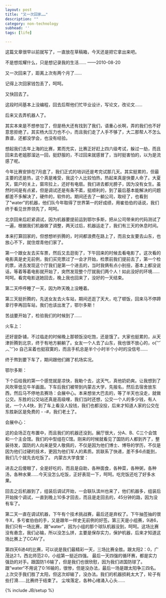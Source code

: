 ```yaml
---
layout: post
title: "又一次回家……"
description: ""
category: non-technology
subhead: ''
tags: [life]

---
```


这篇文章很早以前就写了，一直放在草稿箱，今天还是把它拿出来吧。

不是想炫耀什么，只是想记录我的生活……                                                   ——2010-08-20

又一次回来了，距离上次有两个月了……

记得上次回家钱包丢了，呵呵。

又快回去了。
 
这段时间基本上没编程，回去后帮他们忙毕业设计，写论文，改论文……

后来又去弄机器人了。

其实本来是不想参加了，但是杨大还有找到了我们，语重心长啊，弄的我们也不好意思拒绝了。其实杨大压力也不小，而且我们走了人手不够了，大二那帮人不怎么靠谱，还都没学会，也没有经验。

想起我们去年上海的比赛，累而充实，比赛正好赶上四六级考试，躲过一劫，而且回来去老姐那溜达一回，挺舒服的，不过回来就感冒了，当时挺害怕的，以为是流感了呢。

今年比赛安排在7月底了，我们正式的培训还是考完试那几天。其实挺累的，但最主要的还是热，这个真是难受，我这个人比较怕热，热起来真是快要人命了。大夏天，窗户的关上，窗帘拉上，还好有电扇。我们进去都光膀子，因为没有女生。虽然时间是有点紧，但是调试还是有条不紊，挺顺利的，到了最后基本能解决的问题都差不多解决了，硬件的，软件的。期间还去了一躺公司，取经了，也看到了"water"的机器，他们队今年取得了世界第一的好成绩，用崔伯伯的话说，我们终于看见世界领先了，呵呵。

北京回来后赶紧调试，因为机器要提前运到鄂尔多斯，把从公司带来的代码测试了一遍，根据我们机器做了调整，两天过后，机器运走了，我们有三天的休息时间。

本来打算回家的，但想想听折腾的，时间都浪费在路上了，而且女友要去山东，也放心不下，就住煜青他们家了。

第一个跟女友去买车票，然后又去逛街了，下午回来的时候去看电影了。这次看的电影真是史无前例，我们买完票过了一会才开始，检票前我们提前去了，第一个检的票，进去发现这个厅我们是第一个进去的，当时我俩有点小别扭，基本上都没说话，等着等着电影就开始了，突然发现整个厅就我们两个人！如此没好的环境……呵呵。看完电影送她回去，晚上我也回来了，没好的一天结束。

第二天呼呼睡了一天，因为昨天晚上没睡着。

第三天挺折腾的，先送女友去火车站，期间还逛了天大，吃了顿饭，回来马不停蹄拿行李再回车站，我们也该出发了，鄂尔多斯！

苦战要开始了，检验我们的时候到了……

火车上：

还好是卧铺，不过临走的时候晚上那顿饭没吃饱，还是饿了。大家也挺累的，从天津折腾到北京，终于有地方躺躺了。女友一个人去了山东，我也很不放心的，o(︶︿︶)o 自己呆着也挺寂寞的，而且手机总是半个小时半个小时的没信号……

终于熬到要下车了，期间跟他们踢了机场实况。

鄂尔多斯：

下个后给我的第一个感觉就是凉快，我勒个去，这天气，真他奶奶爽。让我想到了风吹草低见牛羊画面。下车后我们被带到内蒙古大学，先报名，然后去宿舍放东西，然后马不停地去赛场：会展中心。本来想坐大巴去的，等了半天也没走，就做公交。东胜的公交站还真是高级哩，我们当时还想，公交一个人的多少钱，有人说，一个人4快，到了车上看没人投钱，我们也都没投，后来才知道人家的公交在东胜新区是免费的 - -#，我们老土了。

会展中心：

这的会场正在布置中，而且我们的机器还没到。展厅很大，分A、B、C三个会馆和一个主会馆。我们的中型组在C馆。刚来的时候就看见了国防的人都到齐了，整装待发，国防的人向来是受人敬佩的，不仅是因为他们博士、博导的学历，不仅是因为他们过硬的技术，更因为他们军人的素质。凯联系了快递，差不多6点能到，我们几个就先去吃饭了。
内蒙古大学食堂：

进去之后傻眼了，全是好吃的，而且是自助，各种面食，各种菜，各种粥，各种汤，各种水果……今天没怎么吃饭，正好表现一下，呵呵。吃完饭还吃了好多水果。
 
回去之后机器到了，组装后调试开始，一会联队滨州也来了，他们机器多，组装后开始挨个调试，一直到晚上10多才回去，而且是走回去的，45分钟的路，因为没有车了。

第二天一直在调试机器，下午有个技术挑战赛，最后还是弃权了。下午抽签抽的很牛X，多亏崔伯伯的手，又是跟年一样史无前例的好签。第三天是小组赛，9进6，我们只有一场比赛，跟”water“，因为小组的那个球队机器没到，呵呵。这场比赛没有悬念，我们必输，所以没怎么拼，主要是保存实力，保护机器，后来才知道这场比赛上了CCAV了。

第四天6进4的比赛，可以说是我们最精彩一天，三场比赛全胜。跟太阳2：0，广茂达2:1，西北师范2:0，小组第一挺近四强。
最后一天四强的循环赛，都是实力强劲的对手。跟国防1:6输了，但是我们也很欣慰，因为我们进国防球了。跟”water“不用说了0:16输的，很惨，但是没办法，最后一场是跟太阳争三四名。上次交手我们胜了太阳，但这次却输了，没办法。我们的机器损耗太大了，轮子有些打滑……比赛终于结束了。
尘埃落定，各种心绪涌入心头……

{% include JB/setup %}